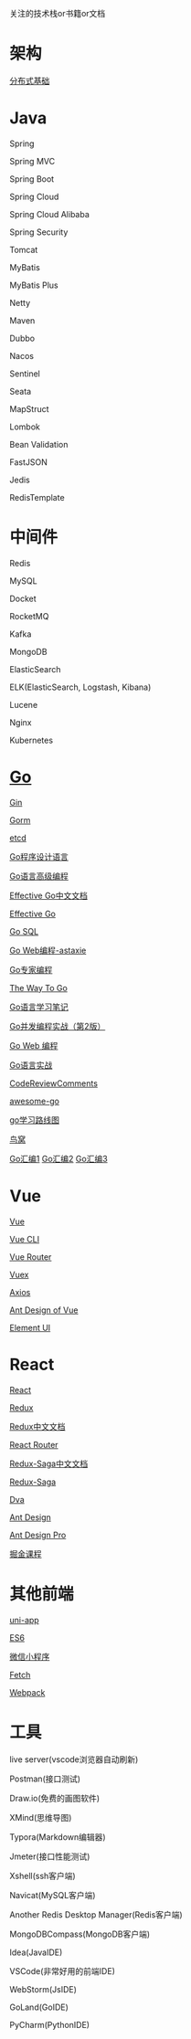关注的技术栈or书籍or文档

# 架构
[分布式基础](https://zhuanlan.zhihu.com/c_1273718607160393728)

# Java
Spring

Spring MVC

Spring Boot

Spring Cloud

Spring Cloud Alibaba

Spring Security

Tomcat 

MyBatis

MyBatis Plus

Netty

Maven

Dubbo

Nacos

Sentinel

Seata

MapStruct

Lombok

Bean Validation

FastJSON

Jedis

RedisTemplate

# 中间件
Redis

MySQL

Docket

RocketMQ

Kafka

MongoDB

ElasticSearch

ELK(ElasticSearch, Logstash, Kibana)

Lucene

Nginx

Kubernetes

# [Go](https://golang.google.cn/)

[Gin](https://gin-gonic.com/)

[Gorm](https://gorm.io/)

[etcd](https://etcd.io/docs/v3.5/quickstart/)

[Go程序设计语言](https://books.studygolang.com/gopl-zh/)

[Go语言高级编程](https://chai2010.cn/advanced-go-programming-book/)

[Effective Go中文文档](https://learnku.com/docs/effective-go/2020)

[Effective Go](https://golang.org/doc/effective_go)

[Go SQL](https://learnku.com/docs/go-database-sql)

[Go Web编程-astaxie](https://github.com/astaxie/build-web-application-with-golang/blob/master/zh/preface.md)

[Go专家编程](https://book.douban.com/subject/35144587/)

[The Way To Go](https://book.douban.com/subject/10558892/)

[Go语言学习笔记](https://book.douban.com/subject/26832468/)

[Go并发编程实战（第2版）](https://book.douban.com/subject/27016236/)

[Go Web 编程](https://book.douban.com/subject/27204133/)

[Go语言实战](https://book.douban.com/subject/27015617/)

[CodeReviewComments](https://github.com/golang/go/wiki/CodeReviewComments)

[awesome-go](https://github.com/avelino/awesome-go)

[go学习路线图](https://pic4.zhimg.com/v2-758313f35251b280d6409516aef8c4a8_r.jpg?source=1940ef5c)

[鸟窝](https://link.zhihu.com/?target=https%3A//colobu.com/categories/Go/)

[Go汇编1](https://chai2010.cn/advanced-go-programming-book/ch3-asm/readme.html)
[Go汇编2](https://mp.weixin.qq.com/s/2JQM1piaWPQW-uwD_P-3Cg)
[Go汇编3](https://studygolang.com/articles/22010)

# Vue
[Vue](https://cn.vuejs.org/)

[Vue CLI](https://cli.vuejs.org/zh/)

[Vue Router](https://router.vuejs.org/zh/)

[Vuex](https://vuex.vuejs.org/zh/)

[Axios](http://www.axios-js.com/)

[Ant Design of Vue](https://www.antdv.com/docs/vue/introduce-cn/)

[Element UI](https://element-plus.gitee.io/#/zh-CN)

# React

[React](https://react.docschina.org/)

[Redux](https://redux.js.org/)

[Redux中文文档](https://www.redux.org.cn/)

[React Router](https://reactrouter.com/web/guides/quick-start)

[Redux-Saga中文文档](https://redux-saga-in-chinese.js.org/)

[Redux-Saga](https://redux-saga.js.org/docs/About)

[Dva](https://dvajs.com/)

[Ant Design](https://ant.design/docs/react/introduce-cn)

[Ant Design Pro](https://pro.ant.design/docs/getting-started-cn)

[掘金课程](https://juejin.cn/book/6844733816460804104)

# 其他前端
[uni-app](https://uniapp.dcloud.io/)

[ES6](https://es6.ruanyifeng.com/)

[微信小程序](https://developers.weixin.qq.com/miniprogram/dev/framework/)

[Fetch](https://developer.mozilla.org/zh-CN/docs/Web/API/Fetch_API/Using_Fetch)

[Webpack](https://webpack.docschina.org/concepts/)

# 工具
live server(vscode浏览器自动刷新)

Postman(接口测试)

Draw.io(免费的画图软件)

XMind(思维导图)

Typora(Markdown编辑器)

Jmeter(接口性能测试)

Xshell(ssh客户端)

Navicat(MySQL客户端)

Another Redis Desktop Manager(Redis客户端)

MongoDBCompass(MongoDB客户端)

Idea(JavaIDE)

VSCode(非常好用的前端IDE)

WebStorm(JsIDE)

GoLand(GoIDE)

PyCharm(PythonIDE)


